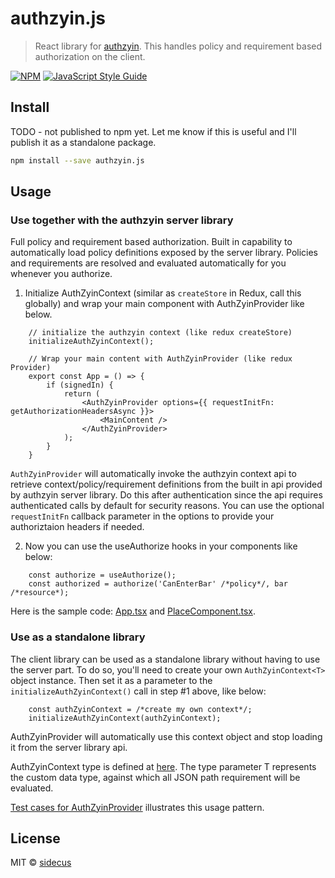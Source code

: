 # authzyin.js

> React library for [authzyin](https://github.com/sidecus/authzyin). This handles policy and requirement based authorization on the client.

[![NPM](https://img.shields.io/npm/v/authzyin.js.svg)](https://www.npmjs.com/package/authzyin.js) [![JavaScript Style Guide](https://img.shields.io/badge/code_style-standard-brightgreen.svg)](https://standardjs.com)

## Install
TODO - not published to npm yet. Let me know if this is useful and I'll publish it as a standalone package.
```bash
npm install --save authzyin.js
```

## Usage
### Use together with the authzyin server library
Full policy and requirement based authorization. Built in capability to automatically load policy definitions exposed by the server library. Policies and requirements are resolved and evaluated automatically for you whenever you authorize.
1. Initialize AuthZyinContext (similar as ```createStore``` in Redux, call this globally) and wrap your main component with AuthZyinProvider like below.
```TSX
    // initialize the authzyin context (like redux createStore)
    initializeAuthZyinContext();

    // Wrap your main content with AuthZyinProvider (like redux Provider)
    export const App = () => {
        if (signedIn) {
            return (
                <AuthZyinProvider options={{ requestInitFn: getAuthorizationHeadersAsync }}>
                    <MainContent />
                </AuthZyinProvider>
            );
        }
    }
```
```AuthZyinProvider``` will automatically invoke the authzyin context api to retrieve context/policy/requirement definitions from the built in api provided by authzyin server library. Do this after authentication since the api requires authenticated calls by default for security reasons. You can use the optional ```requestInitFn``` callback parameter in the options to provide your authoriztaion headers if needed.

2. Now you can use the useAuthorize hooks in your components like below:
```TSX
    const authorize = useAuthorize();
    const authorized = authorize('CanEnterBar' /*policy*/, bar /*resource*);
```
Here is the sample code: [App.tsx](https://github.com/sidecus/authzyin/blob/master/authzyin.js/example/src/App.tsx) and [PlaceComponent.tsx](https://github.com/sidecus/authzyin/blob/master/authzyin.js/example/src/components/PlaceComponent.tsx).

### Use as a standalone library
The client library can be used as a standalone library without having to use the server part. To do so, you'll need to create your own ```AuthZyinContext<T>``` object instance. Then set it as a parameter to the ```initializeAuthZyinContext()``` call in step #1 above, like below:
```TSX
    const authZyinContext = /*create my own context*/;
    initializeAuthZyinContext(authZyinContext);
```
AuthZyinProvider will automatically use this context object and stop loading it from the server library api.

AuthZyinContext type is defined at [here](https://github.com/sidecus/authzyin/blob/master/authzyin.js/src/AuthZyinContext.ts). The type parameter T represents the custom data type, against which all JSON path requirement will be evaluated.

[Test cases for AuthZyinProvider](https://github.com/sidecus/authzyin/blob/master/authzyin.js/src/AuthZyinProvider.test.tsx) illustrates this usage pattern.

## License

MIT © [sidecus](https://github.com/sidecus)
